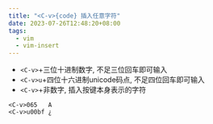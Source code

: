 ```yaml
---
title: "<C-v>{code} 插入任意字符"
date: 2023-07-26T12:48:20+08:00
tags:
  - vim
  - vim-insert
---
```


- `<C-v>`+三位十进制数字, 不足三位回车即可输入
- `<C-v>u`+四位十六进制unicode码点, 不足四位回车即可输入
- `<C-v>`+非数字, 插入按键本身表示的字符

```
<C-v>065   A
<C-v>u00bf ¿
```
